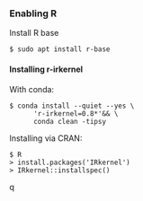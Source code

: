 ### Enabling R
Install R base
```shell script
$ sudo apt install r-base
```

#### Installing r-irkernel
With conda: 
```shell script
$ conda install --quiet --yes \
      'r-irkernel=0.8*'&& \
      conda clean -tipsy
```

Installing via CRAN:
```shell script
$ R
> install.packages('IRkernel')
> IRkernel::installspec()
```


q

